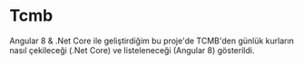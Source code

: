 # Tcmb

Angular 8 & .Net Core ile geliştirdiğim bu proje'de TCMB'den günlük kurların nasıl çekileceği (.Net Core) ve listeleneceği (Angular 8) gösterildi.
